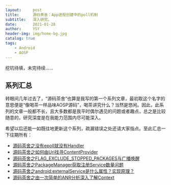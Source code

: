 ```yaml
---
layout:     post
title:      源码茶舍：App进程创建中的poll机制
subtitle:   深入研究。
date:       2021-01-28
author:     YSY
header-img: img/home-bg.jpg
catalog: true
tags:
    - Android
    - AOSP
---
```


挖坑待填，未完待续……

## 系列汇总

转眼间几年过去了，“源码茶舍”也算是我写的第一个系列文章，最初取这个名字的意思便是“像喝茶一样品味AOSP源码”，喝茶讲究什么？当然是悠闲。因此，此系列的文章一般都不长，且大多数都是我平时偶尔遇见的问题或者趣点，总之是比较随意的，研究深度是在我能力范围内尽可能深入。

希望以后还能一如既往地更新这个系列，疏漏错误之处还请大家指点。至此汇总一下往期所有：

- [源码茶舍之没有epoll就没有Handler](https://blog.ysy950803.top/2020/11/18/源码茶舍之没有epoll就没有Handler/)
- [源码茶舍之如何由Uri找寻ContentProvider](https://blog.ysy950803.top/2020/01/29/源码茶舍之如何由Uri找寻ContentProvider/)
- [源码茶舍之FLAG_EXCLUDE_STOPPED_PACKAGES与广播唤醒](https://blog.ysy950803.top/2020/01/21/源码茶舍之FLAG_EXCLUDE_STOPPED_PACKAGES与广播唤醒/)
- [源码茶舍之PackageManager获取注册Service数量问题](https://blog.ysy950803.top/2019/11/02/源码茶舍之PackageManager获取注册Service数量问题/)
- [源码茶舍之android:externalService是什么属性？实现原理？](https://blog.ysy950803.top/2019/04/10/源码茶舍之android-externalService是什么属性-实现原理/)
- [源码茶舍之由一次简单的ANR分析深入了解Context](https://blog.ysy950803.top/2019/02/23/源码茶舍之由一次简单的ANR分析深入了解Context/)

